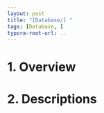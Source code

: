 ```yaml
---
layout: post
title: "[Database/] "
tags: [Database, ]
typora-root-url: ..
---
```


# 1. Overview





# 2. Descriptions


